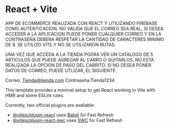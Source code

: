 # React + Vite
APP DE ECOMMERCE REALIZADA CON REACT Y UTILIZANDO FIREBASE COMO AUTENTICACION.
NO VALIDA QUE EL CORREO SEA REAL, SI DESEA ACCEDER A LA APLICACION PUEDE PONER CUALQUIER CORREO Y EN LA CONTRASEÑA DEBERA RESPETAR LA CANTIDAD DE CARACTERES MINIMO DE 8.
SE UTILIZO VITE Y NO SE UTILIZARON RUTAS.

UNA VEZ QUE ACCEDA A LA TIENDA PODRA VER UN CATALOGO DE 5 ARTICULOS QUE PUEDE AGREGAR AL CARRO O QUITARLOS, NO ESTA REALIZADA LA OPCION DE PAGO DEL CARRITO.
SI NO DESEA PONER DATOS DE CORREO, PUEDE UTLIZAR, EL SIGUIENTE.

Correo: Tienda@tienda.com
Contraseña:Tienda1234



This template provides a minimal setup to get React working in Vite with HMR and some ESLint rules.

Currently, two official plugins are available:

- [@vitejs/plugin-react](https://github.com/vitejs/vite-plugin-react/blob/main/packages/plugin-react/README.md) uses [Babel](https://babeljs.io/) for Fast Refresh
- [@vitejs/plugin-react-swc](https://github.com/vitejs/vite-plugin-react-swc) uses [SWC](https://swc.rs/) for Fast Refresh
